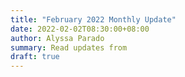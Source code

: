 ```yaml
---
title: "February 2022 Monthly Update"
date: 2022-02-02T08:30:00+08:00
author: Alyssa Parado
summary: Read updates from 
draft: true
---
```

